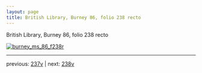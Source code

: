 ```yaml
---
layout: page
title: British Library, Burney 86, folio 238 recto
---
```


British Library, Burney 86, folio 238 recto

[![burney_ms_86_f238r](http://www.homermultitext.org/iipsrv?IIIF=/project/homer/pyramidal/deepzoom/bl/burney86imgs/v1/burney_ms_86_f238r.tif/full/800,/0/default.jpg)](http://www.homermultitext.org/ict2/?urn=urn:cite2:bl:burney86imgs.v1:burney_ms_86_f238r) 

---

previous:  [237v](../237v/) | next: [238v](../238v/)